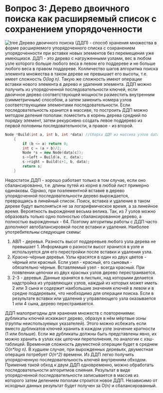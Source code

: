 # Вопрос 3: Дерево двоичного поиска как расширяемый список с сохранением упорядоченности
![tree](/resources/imgs/t1_1.jpg)
Дерево двоичного поиска (ДДП) - способ хранения множества в форме расширяемого упорядоченного списка с сохранением упорядоченности при вставке новых элементов без перемещения уже имеющихся.
ДДП - это дерево с нагруженными узлами, вес в любом узле которого больше любого веса в левом его поддереве и не больше любого веса в правом поддереве. Колличество шагов алгоритма поиска элемента множества в таком дереве не превышает его высоты, т.е. имеет сложность _O(log n)_. Такую же сложность имеют операции вставки нового элемента в дерево и удаления элемента.
ДДП можно получить из упорядоченной последовательности ключей, если двоичное дерево соответствующей мощности разместить внутренним (симметричным) способом, а затем заменить номера узлов соответствующими элементами последовательности. Если последовательность хранится в массиве, то построить ДДП можно методом деления пополам: поместить в корень дерева средний по порядку элемент, затем рекурсивно создать левое поддерево из первой половины последовательности, а правое - из второй.
```cpp
Node *Build(int a, int b, int *data) //Сборка ДДП из массива узлов data
	{
		if (b <= a) return 0;
		int c = (a + b)/2;
		Node *s = new Node(data[c]);
		s->left = Build(a, c, data);
		s->right = Build(c+1, b, data);
		return s;
	}
```
Недостаток ДДП - хорошо работает только в том случае, если оно сбалансированно, т.е. длины путей из корня в любой лист примерно одинаковы. Однако, при поэлементной вставке в дерево упорядоченной последовательности дерево вырождается, превращаясь в линейный список. Поиск, вставка и удаление в таком дереве будут выполняться не за логарифмическое время, а за линейное время. Вероятность вырождения весьма велика. Так, из 7 узлов можно образовать только одно полностью сбалансированное дерево, а полностью вырожденных - 64. Поэтому алгоритмы работы с ДДП часто дополняют автобалансировкой после вставки и удаления. Наиболее употребительны следующие схемы:
1. АВЛ - деревья. Разность высот поддеревьев любого узла дерева не превышает 1. Информация о разности высот хранится в узле и используется для его перестройки после вставки и удаления узла.
2. Красно-чёрные деревья. Узлы красятся в один из двух цветов - чёрный или красный. Если узел - красный, его сыновья - обязательно чёрные. Вставляемый узел - всегда красный. При появлении цепочки из двух красных узлов дерево перестраивается.
3. 2-3 - деревья. Данные хранятся в листьях, над которыми делается надстройка из управляющих узлов, каждый из которых может иметь 2 или 3 сына и содержит наибольшие значения ключей в левом и в средне поддеревьях, что необходимо для операции поиска. Если в результате вставки или удаления у управляющего узла оказывается 1 или 4 сына, дерево перестраивается.

ДДП малопригодны для хранения множеств с повторениями: дубликаты ключей искажают дерево, образуя в нём мёртвые зоны (группы неиспользуемых указателей). Этого можно исбежать если вместо дубликатов ключей хранить в каждом узле значение кратности (1 или больше). Если же дубликаты должны быть представлены явно, их можно хранить в узлах как цепочки переполнения, по аналогии с хэш-таблицей.
Временная сложность двуместной операции будет в среднем _O(n*log n)_. В худшем случае, при вырожденных деревьях, двуместная операция потребует _O(n^2)_ времени. Из ДДП легко получить упорядоченную последовательность ключей внутренним обходом. Применив такой обход к двум ДДП одновременно, можно обработать последовательности алгоритмов слияния. Результат в виде упорядоченной последовательности записывается в массив из которого затем делением пополам строится новое ДДП. Независимо от исходных данных результат будет получен за _O(n)_ и сбалансированный.